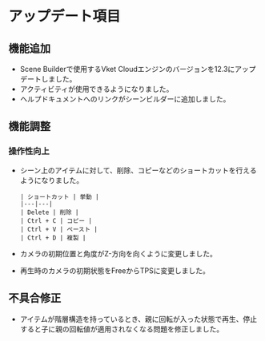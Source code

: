 # アップデート項目

## 機能追加
* Scene Builderで使用するVket Cloudエンジンのバージョンを12.3にアップデートしました。
* アクティビティが使用できるようになりました。
* ヘルプドキュメントへのリンクがシーンビルダーに追加しました。

## 機能調整
### 操作性向上
* シーン上のアイテムに対して、削除、コピーなどのショートカットを行えるようになりました。

      | ショートカット | 挙動 |
      |---|---|
      | Delete | 削除 |
      | Ctrl + C | コピー |
      | Ctrl + V | ペースト |
      | Ctrl + D | 複製 |

* カメラの初期位置と角度がZ-方向を向くように変更しました。
* 再生時のカメラの初期状態をFreeからTPSに変更しました。

## 不具合修正
* アイテムが階層構造を持っているとき、親に回転が入った状態で再生、停止すると子に親の回転値が適用されなくなる問題を修正しました。